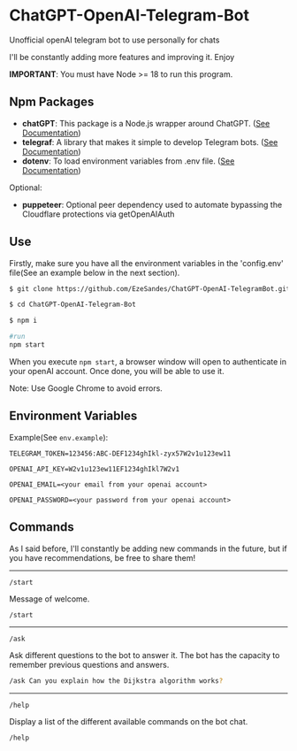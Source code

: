 # ChatGPT-OpenAI-Telegram-Bot

Unofficial openAI telegram bot to use personally for chats

I'll be constantly adding more features and improving it. Enjoy

**IMPORTANT**: You must have Node >= 18 to run this program.

## Npm Packages

- **chatGPT**: This package is a Node.js wrapper around ChatGPT. ([See Documentation](https://www.npmjs.com/package/chatgpt))
- **telegraf**: A library that makes it simple to develop Telegram bots. ([See Documentation](https://www.npmjs.com/package/telegraf))
- **dotenv**: To load environment variables from .env file. ([See Documentation](https://www.npmjs.com/package/dotenv))

Optional:

- **puppeteer**: Optional peer dependency used to automate bypassing the Cloudflare protections via getOpenAIAuth

## Use

Firstly, make sure you have all the environment variables in the 'config.env' file(See an example below in the next section).

```bash
$ git clone https://github.com/EzeSandes/ChatGPT-OpenAI-TelegramBot.git

$ cd ChatGPT-OpenAI-Telegram-Bot

$ npm i

#run
npm start
```

When you execute `npm start`, a browser window will open to authenticate in your openAI account. Once done, you will be able to use it.

Note: Use Google Chrome to avoid errors.

## Environment Variables

Example(See `env.example`):

```
TELEGRAM_TOKEN=123456:ABC-DEF1234ghIkl-zyx57W2v1u123ew11

OPENAI_API_KEY=W2v1u123ew11EF1234ghIkl7W2v1

OPENAI_EMAIL=<your email from your openai account>

OPENAI_PASSWORD=<your password from your openai account>
```

## Commands

As I said before, I'll constantly be adding new commands in the future, but if you have recommendations, be free to share them!

---

`/start`

Message of welcome.

```bash
/start
```

---

`/ask`

Ask different questions to the bot to answer it. The bot has the capacity to remember previous questions and answers.

```bash
/ask Can you explain how the Dijkstra algorithm works?
```

---

`/help`

Display a list of the different available commands on the bot chat.

```bash
/help
```

